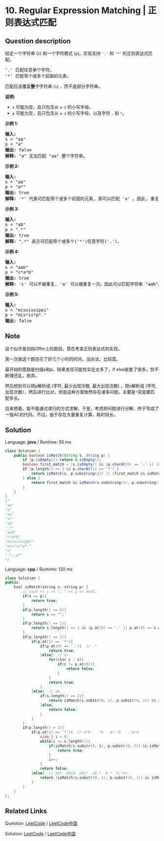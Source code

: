 # 10. Regular Expression Matching | 正则表达式匹配

## Question description

<!--If you want to use the English description, use <p>Given an input string (<code>s</code>) and a pattern (<code>p</code>), implement regular expression matching with support for <code>&#39;.&#39;</code> and <code>&#39;*&#39;</code>.</p>

<pre>
&#39;.&#39; Matches any single character.
&#39;*&#39; Matches zero or more of the preceding element.
</pre>

<p>The matching should cover the <strong>entire</strong> input string (not partial).</p>

<p><strong>Note:</strong></p>

<ul>
	<li><code>s</code>&nbsp;could be empty and contains only lowercase letters <code>a-z</code>.</li>
	<li><code>p</code> could be empty and contains only lowercase letters <code>a-z</code>, and characters like&nbsp;<code>.</code>&nbsp;or&nbsp;<code>*</code>.</li>
</ul>

<p><strong>Example 1:</strong></p>

<pre>
<strong>Input:</strong>
s = &quot;aa&quot;
p = &quot;a&quot;
<strong>Output:</strong> false
<strong>Explanation:</strong> &quot;a&quot; does not match the entire string &quot;aa&quot;.
</pre>

<p><strong>Example 2:</strong></p>

<pre>
<strong>Input:</strong>
s = &quot;aa&quot;
p = &quot;a*&quot;
<strong>Output:</strong> true
<strong>Explanation:</strong>&nbsp;&#39;*&#39; means zero or more of the precedeng&nbsp;element, &#39;a&#39;. Therefore, by repeating &#39;a&#39; once, it becomes &quot;aa&quot;.
</pre>

<p><strong>Example 3:</strong></p>

<pre>
<strong>Input:</strong>
s = &quot;ab&quot;
p = &quot;.*&quot;
<strong>Output:</strong> true
<strong>Explanation:</strong>&nbsp;&quot;.*&quot; means &quot;zero or more (*) of any character (.)&quot;.
</pre>

<p><strong>Example 4:</strong></p>

<pre>
<strong>Input:</strong>
s = &quot;aab&quot;
p = &quot;c*a*b&quot;
<strong>Output:</strong> true
<strong>Explanation:</strong>&nbsp;c can be repeated 0 times, a can be repeated 1 time. Therefore it matches &quot;aab&quot;.
</pre>

<p><strong>Example 5:</strong></p>

<pre>
<strong>Input:</strong>
s = &quot;mississippi&quot;
p = &quot;mis*is*p*.&quot;
<strong>Output:</strong> false
</pre>
 instead-->
<p>给定一个字符串&nbsp;(<code>s</code>) 和一个字符模式&nbsp;(<code>p</code>)。实现支持 <code>&#39;.&#39;</code>&nbsp;和&nbsp;<code>&#39;*&#39;</code>&nbsp;的正则表达式匹配。</p>

<pre>&#39;.&#39; 匹配任意单个字符。
&#39;*&#39; 匹配零个或多个前面的元素。
</pre>

<p>匹配应该覆盖<strong>整个</strong>字符串&nbsp;(<code>s</code>) ，而不是部分字符串。</p>

<p><strong>说明:</strong></p>

<ul>
	<li><code>s</code>&nbsp;可能为空，且只包含从&nbsp;<code>a-z</code>&nbsp;的小写字母。</li>
	<li><code>p</code>&nbsp;可能为空，且只包含从&nbsp;<code>a-z</code>&nbsp;的小写字母，以及字符&nbsp;<code>.</code>&nbsp;和&nbsp;<code>*</code>。</li>
</ul>

<p><strong>示例 1:</strong></p>

<pre><strong>输入:</strong>
s = &quot;aa&quot;
p = &quot;a&quot;
<strong>输出:</strong> false
<strong>解释:</strong> &quot;a&quot; 无法匹配 &quot;aa&quot; 整个字符串。
</pre>

<p><strong>示例 2:</strong></p>

<pre><strong>输入:</strong>
s = &quot;aa&quot;
p = &quot;a*&quot;
<strong>输出:</strong> true
<strong>解释:</strong>&nbsp;&#39;*&#39; 代表可匹配零个或多个前面的元素, 即可以匹配 &#39;a&#39; 。因此, 重复 &#39;a&#39; 一次, 字符串可变为 &quot;aa&quot;。
</pre>

<p><strong>示例&nbsp;3:</strong></p>

<pre><strong>输入:</strong>
s = &quot;ab&quot;
p = &quot;.*&quot;
<strong>输出:</strong> true
<strong>解释:</strong>&nbsp;&quot;.*&quot; 表示可匹配零个或多个(&#39;*&#39;)任意字符(&#39;.&#39;)。
</pre>

<p><strong>示例 4:</strong></p>

<pre><strong>输入:</strong>
s = &quot;aab&quot;
p = &quot;c*a*b&quot;
<strong>输出:</strong> true
<strong>解释:</strong>&nbsp;&#39;c&#39; 可以不被重复, &#39;a&#39; 可以被重复一次。因此可以匹配字符串 &quot;aab&quot;。
</pre>

<p><strong>示例 5:</strong></p>

<pre><strong>输入:</strong>
s = &quot;mississippi&quot;
p = &quot;mis*is*p*.&quot;
<strong>输出:</strong> false</pre>


## Note

这个似乎是剑指Offer上的题目，意在考查正则表达式的实现。

第一次做这个题目花了好几个小时的时间，没办法，比较菜。

最开始的思路是扫描s和p，结果发现可能性实在太多了，if else嵌套了很多，剪不断理还乱，放弃。

然后想到可以把p解析成 (字符, 最少出现次数, 最大出现次数) ，把s解析成 (字符, 出现次数），然后进行比对，但是这种方案依然存在诸多问题，主要是`*`究竟要匹配多长。

后来想着，能不能通过递归的方式求解，于是，考虑把问题进行分解，终于写成了一版AC的代码。不过，由于存在大量重复计算，耗时较长。


## Solution

Language: **java**  /  Runtime: 55 ms

```java
class Solution {
    public boolean isMatch(String s, String p) {
        if (p.isEmpty()) return s.isEmpty();
        boolean first_match = !s.isEmpty() && (p.charAt(0) == '.' || (s.charAt(0) == p.charAt(0)));
        if (p.length() >= 2 && p.charAt(1) == '*') {
            return isMatch(s, p.substring(2)) || (first_match && isMatch(s.substring(1), p));
        } else {
            return first_match && isMatch(s.substring(1), p.substring(1));
        }
    }
}
/*
"aa"
"a"
"aa"
"a*"
"ab"
".*"
"aab"
"c*a*b"
"mississippi"
"mis*is*p*."
"a"
".*..a*"
*/
```

Language: **cpp**  /  Runtime: 120 ms

```cpp
class Solution {
public:
    bool isMatch(string s, string p) {
        // cout << s << ", " << p << endl;
        if(s == p){
            return true;
        }
        if(p.length() == 0){
            return s == "";
        }
        if(p.length() == 1){
            return s.length() == 1 && (p.at(0) == '.' || p.at(0) == s.at(0));
        }
        if(p.length() == 2){
            if(p.at(1) == '*'){
                if(p.at(0) == '.'){  // .*
                    return true;
                }else{  // a*
                    for(char c : s){
                        if(c != p.at(0)){
                            return false;
                        }
                    }
                    return true;
                }
            }else{  // ab
                if(s.length() == 2){
                    return isMatch(s.substr(0, 1), p.substr(0, 1)) && isMatch(s.substr(1, 1), p.substr(1, 1));
                }else{
                    return false;
                }
            }
        }
        if(p.length() > 2){
            if(p.at(1) == '*'){  // a*b   .*b   a*.*b   .*bcd
                size_t i = 0;
                while(i <= s.length()){
                    if(isMatch(s.substr(0, i), p.substr(0, 2)) && isMatch(s.substr(i, s.length()-i), p.substr(2, p.length()-2))){
                        return true;
                    }
                    i++;
                }
                return false;
            }else{  // abc  abcd  abc*  ab.*  b.*  b.*ac
                return (isMatch(s.substr(0, 1), p.substr(0, 1)) && isMatch(s.substr(1, s.length()-1), p.substr(1, p.length()-1))) || (isMatch(s.substr(0, 2), p.substr(0, 2)) && isMatch(s.substr(2, s.length()-2), p.substr(2, p.length()-2)));
            }
        }
    }
};
```



## Related Links

Question: [LeetCode](https://leetcode.com/problems/regular-expression-matching/description/)  /  [LeetCode中国](https://leetcode-cn.com/problems/regular-expression-matching/description/)

Solution: [LeetCode](https://leetcode.com/articles/regular-expression-matching/)  /  [LeetCode中国](https://leetcode-cn.com/articles/regular-expression-matching/)